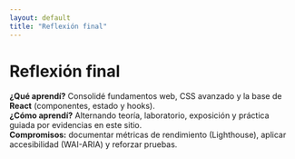 ```yaml
---
layout: default
title: "Reflexión final"
---
```


# Reflexión final
**¿Qué aprendí?** Consolidé fundamentos web, CSS avanzado y la base de **React** (componentes, estado y hooks).  
**¿Cómo aprendí?** Alternando teoría, laboratorio, exposición y práctica guiada por evidencias en este sitio.  
**Compromisos:** documentar métricas de rendimiento (Lighthouse), aplicar accesibilidad (WAI-ARIA) y reforzar pruebas.
